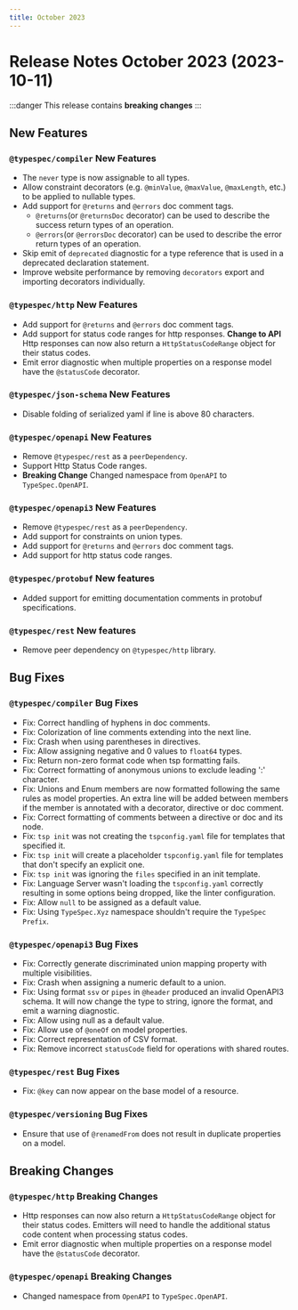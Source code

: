 ```yaml
---
title: October 2023
---
```


# Release Notes October 2023 (2023-10-11)

:::danger
This release contains **breaking changes**
:::

## New Features

### `@typespec/compiler` New Features

- The `never` type is now assignable to all types.
- Allow constraint decorators (e.g. `@minValue`, `@maxValue`, `@maxLength`, etc.) to be applied to nullable types.
- Add support for `@returns` and `@errors` doc comment tags.
  - `@returns`(or `@returnsDoc` decorator) can be used to describe the success return types of an operation.
  - `@errors`(or `@errorsDoc` decorator) can be used to describe the error return types of an operation.
- Skip emit of `deprecated` diagnostic for a type reference that is used in a deprecated declaration statement.
- Improve website performance by removing `decorators` export and importing decorators individually.

### `@typespec/http` New Features

- Add support for `@returns` and `@errors` doc comment tags.
- Add support for status code ranges for http responses. **Change to API** Http responses can now also return a `HttpStatusCodeRange` object for their status codes.
- Emit error diagnostic when multiple properties on a response model have the `@statusCode` decorator.

### `@typespec/json-schema` New Features

- Disable folding of serialized yaml if line is above 80 characters.

### `@typespec/openapi` New Features

- Remove `@typespec/rest` as a `peerDependency`.
- Support Http Status Code ranges.
- **Breaking Change** Changed namespace from `OpenAPI` to `TypeSpec.OpenAPI`.

### `@typespec/openapi3` New Features

- Remove `@typespec/rest` as a `peerDependency`.
- Add support for constraints on union types.
- Add support for `@returns` and `@errors` doc comment tags.
- Add support for http status code ranges.

### `@typespec/protobuf` New features

- Added support for emitting documentation comments in protobuf specifications.

### `@typespec/rest` New features

- Remove peer dependency on `@typespec/http` library.

## Bug Fixes

### `@typespec/compiler` Bug Fixes

- Fix: Correct handling of hyphens in doc comments.
- Fix: Colorization of line comments extending into the next line.
- Fix: Crash when using parentheses in directives.
- Fix: Allow assigning negative and 0 values to `float64` types.
- Fix: Return non-zero format code when tsp formatting fails.
- Fix: Correct formatting of anonymous unions to exclude leading ':' character.
- Fix: Unions and Enum members are now formatted following the same rules as model properties. An extra line will be added between members if the member is annotated with a decorator, directive or doc comment.
- Fix: Correct formatting of comments between a directive or doc and its node.
- Fix: `tsp init` was not creating the `tspconfig.yaml` file for templates that specified it.
- Fix: `tsp init` will create a placeholder `tspconfig.yaml` file for templates that don't specify an explicit one.
- Fix: `tsp init` was ignoring the `files` specified in an init template.
- Fix: Language Server wasn't loading the `tspconfig.yaml` correctly resulting in some options being dropped, like the linter configuration.
- Fix: Allow `null` to be assigned as a default value.
- Fix: Using `TypeSpec.Xyz` namespace shouldn't require the `TypeSpec Prefix`.

### `@typespec/openapi3` Bug Fixes

- Fix: Correctly generate discriminated union mapping property with multiple visibilities.
- Fix: Crash when assigning a numeric default to a union.
- Fix: Using format `ssv` or `pipes` in `@header` produced an invalid OpenAPI3 schema. It will now change the type to string, ignore the format, and emit a warning diagnostic.
- Fix: Allow using null as a default value.
- Fix: Allow use of `@oneOf` on model properties.
- Fix: Correct representation of CSV format.
- Fix: Remove incorrect `statusCode` field for operations with shared routes.

### `@typespec/rest` Bug Fixes

- Fix: `@key` can now appear on the base model of a resource.

### `@typespec/versioning` Bug Fixes

- Ensure that use of `@renamedFrom` does not result in duplicate properties on a model.

## Breaking Changes

### `@typespec/http` Breaking Changes

- Http responses can now also return a `HttpStatusCodeRange` object for their status codes. Emitters will need to handle the additional status code content when processing status codes.
- Emit error diagnostic when multiple properties on a response model have the `@statusCode` decorator.

### `@typespec/openapi` Breaking Changes

- Changed namespace from `OpenAPI` to `TypeSpec.OpenAPI`.
